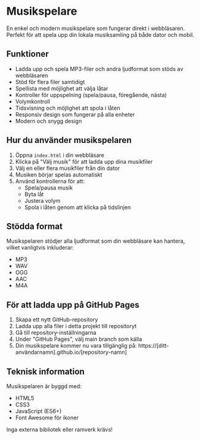 # Musikspelare

En enkel och modern musikspelare som fungerar direkt i webbläsaren. Perfekt för att spela upp din lokala musiksamling på både dator och mobil.

## Funktioner

- Ladda upp och spela MP3-filer och andra ljudformat som stöds av webbläsaren
- Stöd för flera filer samtidigt
- Spellista med möjlighet att välja låtar
- Kontroller för uppspelning (spela/pausa, föregående, nästa)
- Volymkontroll
- Tidsvisning och möjlighet att spola i låten
- Responsiv design som fungerar på alla enheter
- Modern och snygg design

## Hur du använder musikspelaren

1. Öppna `index.html` i din webbläsare
2. Klicka på "Välj musik" för att ladda upp dina musikfiler
3. Välj en eller flera musikfiler från din dator
4. Musiken börjar spelas automatiskt
5. Använd kontrollerna för att:
   - Spela/pausa musik
   - Byta låt
   - Justera volym
   - Spola i låten genom att klicka på tidslinjen

## Stödda format

Musikspelaren stödjer alla ljudformat som din webbläsare kan hantera, vilket vanligtvis inkluderar:
- MP3
- WAV
- OGG
- AAC
- M4A

## För att ladda upp på GitHub Pages

1. Skapa ett nytt GitHub-repository
2. Ladda upp alla filer i detta projekt till repositoryt
3. Gå till repository-inställningarna
4. Under "GitHub Pages", välj main branch som källa
5. Din musikspelare kommer nu vara tillgänglig på: https://[ditt-användarnamn].github.io/[repository-namn]

## Teknisk information

Musikspelaren är byggd med:
- HTML5
- CSS3
- JavaScript (ES6+)
- Font Awesome för ikoner

Inga externa bibliotek eller ramverk krävs! 